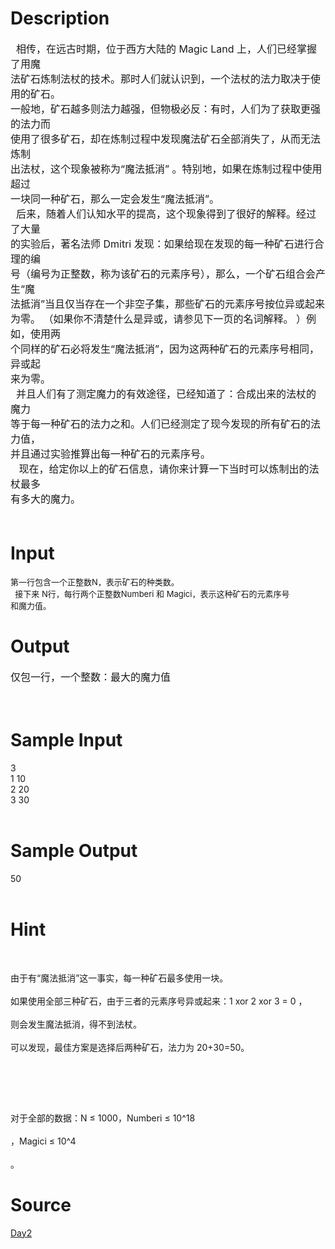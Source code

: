 
# Description

<div class="content"><p><span style="font-size: medium">  相传，在远古时期，位于西方大陆的 Magic Land 上，人们已经掌握了用魔<br/>
法矿石炼制法杖的技术。那时人们就认识到，一个法杖的法力取决于使用的矿石。<br/>
一般地，矿石越多则法力越强，但物极必反：有时，人们为了获取更强的法力而<br/>
使用了很多矿石，却在炼制过程中发现魔法矿石全部消失了，从而无法炼制<br/>
出法杖，这个现象被称为“魔法抵消” 。特别地，如果在炼制过程中使用超过<br/>
一块同一种矿石，那么一定会发生“魔法抵消”。 <br/>
  后来，随着人们认知水平的提高，这个现象得到了很好的解释。经过了大量<br/>
的实验后，著名法师 Dmitri 发现：如果给现在发现的每一种矿石进行合理的编<br/>
号（编号为正整数，称为该矿石的元素序号），那么，一个矿石组合会产生“魔<br/>
法抵消”当且仅当存在一个非空子集，那些矿石的元素序号按位异或起来<br/>
为零。 （如果你不清楚什么是异或，请参见下一页的名词解释。 ）例如，使用两<br/>
个同样的矿石必将发生“魔法抵消”，因为这两种矿石的元素序号相同，异或起<br/>
来为零。 <br/>
  并且人们有了测定魔力的有效途径，已经知道了：合成出来的法杖的魔力<br/>
等于每一种矿石的法力之和。人们已经测定了现今发现的所有矿石的法力值，<br/>
并且通过实验推算出每一种矿石的元素序号。 <br/>
   现在，给定你以上的矿石信息，请你来计算一下当时可以炼制出的法杖最多<br/>
有多大的魔力。 <br/>
 <br/>
</span></p></div>

# Input

<div class="content"><p><span style="font-size: small">第一行包含一个正整数N，表示矿石的种类数。 <br/>
  接下来 N行，每行两个正整数Numberi 和 Magici，表示这种矿石的元素序号<br/>
和魔力值。 </span></p>
<p></p></div>

# Output

<div class="content"><p><span style="font-size: medium">仅包一行，一个整数：最大的魔力值</span></p>
<p><span style="font-size: medium"><br/>
</span></p></div>

# Sample Input

<div class="content"><span class="sampledata">  3 <br/>
  1 10 <br/>
  2 20 <br/>
  3 30 <br/>
<br/>
</span></div>

# Sample Output

<div class="content"><span class="sampledata">50<br/>
<br/>
 </span></div>

# Hint

<div class="content"><p></p><p></p><br/>
<p>由于有“魔法抵消”这一事实，每一种矿石最多使用一块。 <br/><br/>
如果使用全部三种矿石，由于三者的元素序号异或起来：1 xor 2 xor 3 = 0 ，<br/><br/>
则会发生魔法抵消，得不到法杖。 <br/><br/>
可以发现，最佳方案是选择后两种矿石，法力为 20+30=50。 <br/><br/>
</p><br/>
<p></p><br/>
<p>对于全部的数据：N ≤ 1000，Numberi ≤ 10^18<br/><br/>
，Magici ≤ 10^4<br/><br/>
。</p><p></p></div>

# Source

<div class="content"><p><a href="problemset.php?search=Day2">Day2</a></p></div>

